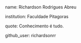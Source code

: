 name: Richardson Rodrigues Abreu

institution: Faculdade Pitagoras

quote: Conhecimento é tudo.

github_user: richardsonrr
